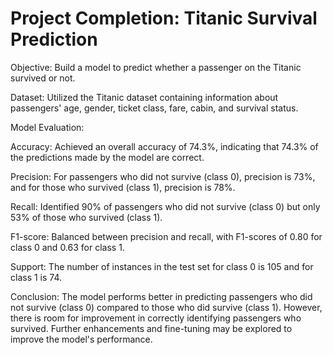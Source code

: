 # Project Completion: Titanic Survival Prediction

Objective: Build a model to predict whether a passenger on the Titanic survived or not.

Dataset: Utilized the Titanic dataset containing information about passengers' age, gender, ticket class, fare, cabin, and survival status.

Model Evaluation:

Accuracy: Achieved an overall accuracy of 74.3%, indicating that 74.3% of the predictions made by the model are correct.

Precision: For passengers who did not survive (class 0), precision is 73%, and for those who survived (class 1), precision is 78%.

Recall: Identified 90% of passengers who did not survive (class 0) but only 53% of those who survived (class 1).

F1-score: Balanced between precision and recall, with F1-scores of 0.80 for class 0 and 0.63 for class 1.

Support: The number of instances in the test set for class 0 is 105 and for class 1 is 74.

Conclusion:
The model performs better in predicting passengers who did not survive (class 0) compared to those who did survive (class 1). However, there is room for improvement in correctly identifying passengers who survived. Further enhancements and fine-tuning may be explored to improve the model's performance.

